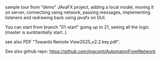 sample tour from "demo" JAvaFX project, adding a local model, moving it on server, connectiing using network, passing messages, 
implementing listeners and redrawing back using javafx on GUI.

You can start from branch "01-start" going up to 21, seeing all the logic.
(master is sunbtantially start..)

see also PDF "Towards Remote View2025_v2.2.key.pdf".

See also github repo:
https://github.com/ingconti/AutomatonFromNetwork





